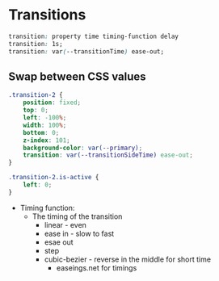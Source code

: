 # Transitions

```css
transition: property time timing-function delay 
transition: 1s;
transition: var(--transitionTime) ease-out;
```

## Swap between CSS values
```css
.transition-2 {
    position: fixed;
    top: 0;
    left: -100%;
    width: 100%;
    bottom: 0;
    z-index: 101;
    background-color: var(--primary);
    transition: var(--transitionSideTime) ease-out;
}

.transition-2.is-active {
	left: 0;
}
```

- Timing function: 
	- The timing of the transition 
		- linear - even
		- ease in - slow to fast
		- esae out
		- step
		- cubic-bezier - reverse in the middle for short time
			- easeings.net for timings